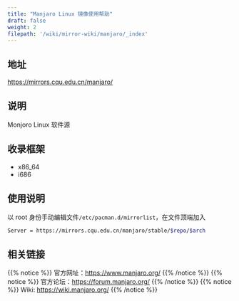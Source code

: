 ```yaml
---
title: "Manjaro Linux 镜像使用帮助"
draft: false
weight: 2
filepath: '/wiki/mirror-wiki/manjaro/_index'
---
```

## 地址
https://mirrors.cqu.edu.cn/manjaro/
## 说明
Monjoro Linux 软件源
## 收录框架
- x86_64
- i686
## 使用说明
以 root 身份手动编辑文件`/etc/pacman.d/mirrorlist`，在文件顶端加入
```bash
Server = https://mirrors.cqu.edu.cn/manjaro/stable/$repo/$arch
```
## 相关链接
{{% notice %}}
官方网址：https://www.manjaro.org/
{{% /notice %}}
{{% notice %}}
官方论坛：https://forum.manjaro.org/
{{% /notice %}}
{{% notice %}}
Wiki: https://wiki.manjaro.org/
{{% /notice %}}
